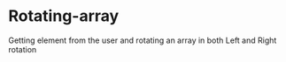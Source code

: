 # Rotating-array
Getting element from the user and rotating an array in both Left and Right rotation
